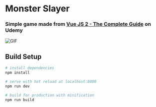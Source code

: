 # Monster Slayer

### Simple game made from [Vue JS 2 - The Complete Guide](https://www.udemy.com/vuejs-2-the-complete-guide) on Udemy

![GIF](https://media.giphy.com/media/ZcRUfJqjY8bRpvSr2u/giphy.gif)

## Build Setup

``` bash
# install dependencies
npm install

# serve with hot reload at localhost:8080
npm run dev

# build for production with minification
npm run build
```
